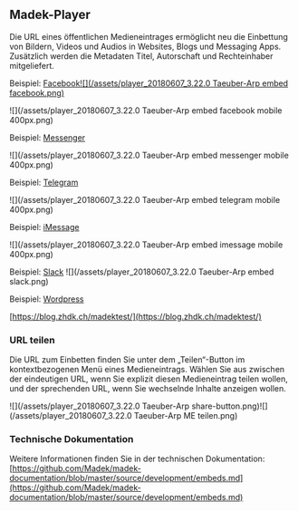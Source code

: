## Madek-Player

Die URL eines öffentlichen Medieneintrages ermöglicht neu die Einbettung von Bildern, Videos und Audios in Websites, Blogs und Messaging Apps. Zusätzlich werden die Metadaten Titel, Autorschaft und Rechteinhaber mitgeliefert.

Beispiel: [Facebook![](/assets/player_20180607_3.22.0 Taeuber-Arp embed facebook.png)](https://www.facebook.com/)

![](/assets/player_20180607_3.22.0 Taeuber-Arp embed facebook mobile 400px.png)

Beispiel: [Messenger](https://www.messenger.com/)

![](/assets/player_20180607_3.22.0 Taeuber-Arp embed messenger mobile 400px.png)

Beispiel: [Telegram](https://telegram.org/)

![](/assets/player_20180607_3.22.0 Taeuber-Arp embed telegram mobile 400px.png)

Beispiel: [iMessage](https://www.apple.com/iphone/)

![](/assets/player_20180607_3.22.0 Taeuber-Arp embed imessage mobile 400px.png)

Beispiel: [Slack](https://slack.com) ![](/assets/player_20180607_3.22.0 Taeuber-Arp embed slack.png)

Beispiel: [Wordpress](https://wordpress.org/)

[https://blog.zhdk.ch/madektest/](https://blog.zhdk.ch/madektest/)

### 

### **URL teilen**

Die URL zum Einbetten finden Sie unter dem „Teilen“-Button im kontextbezogenen Menü eines Medieneintrags. Wählen Sie aus zwischen der eindeutigen URL, wenn Sie explizit diesen Medieneintrag teilen wollen, und der sprechenden URL, wenn Sie wechselnde Inhalte anzeigen wollen.

![](/assets/player_20180607_3.22.0 Taeuber-Arp share-button.png)![](/assets/player_20180607_3.22.0 Taeuber-Arp ME teilen.png)

### **Technische Dokumentation**

Weitere Informationen finden Sie in der technischen Dokumentation: [https://github.com/Madek/madek-documentation/blob/master/source/development/embeds.md](https://github.com/Madek/madek-documentation/blob/master/source/development/embeds.md)

